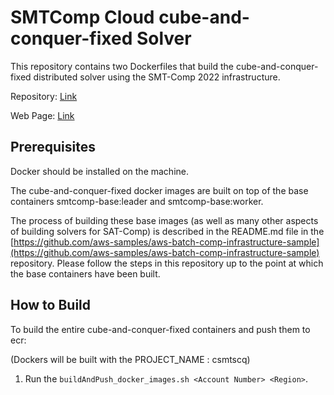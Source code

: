 # SMTComp Cloud cube-and-conquer-fixed Solver 

This repository contains two Dockerfiles that build the cube-and-conquer-fixed distributed solver using the SMT-Comp 2022 infrastructure.

Repository: [Link](https://github.com/usi-verification-and-security/SMTS/tree/cube-and-conquer-fixed)

Web Page: [Link](http://verify.inf.usi.ch/opensmt2)

## Prerequisites

Docker should be installed on the machine.  

The cube-and-conquer-fixed docker images are built on top of the base containers smtcomp-base:leader and smtcomp-base:worker.

The process of building these base images (as well as many other aspects of building solvers for SAT-Comp) is described in the README.md file in the [https://github.com/aws-samples/aws-batch-comp-infrastructure-sample](https://github.com/aws-samples/aws-batch-comp-infrastructure-sample) repository.
Please follow the steps in this repository up to the point at which the base containers have been built.

## How to Build

To build the entire cube-and-conquer-fixed containers and push them to ecr:

(Dockers will be built with the PROJECT_NAME : csmtscq)
1. Run the `buildAndPush_docker_images.sh <Account Number> <Region>`.


